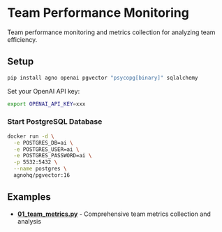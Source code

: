 # Team Performance Monitoring

Team performance monitoring and metrics collection for analyzing team efficiency.

## Setup

```bash
pip install agno openai pgvector "psycopg[binary]" sqlalchemy
```

Set your OpenAI API key:
```bash
export OPENAI_API_KEY=xxx
```

### Start PostgreSQL Database

```bash
docker run -d \
  -e POSTGRES_DB=ai \
  -e POSTGRES_USER=ai \
  -e POSTGRES_PASSWORD=ai \
  -p 5532:5432 \
  --name postgres \
  agnohq/pgvector:16
```

## Examples

- **[01_team_metrics.py](./01_team_metrics.py)** - Comprehensive team metrics collection and analysis
